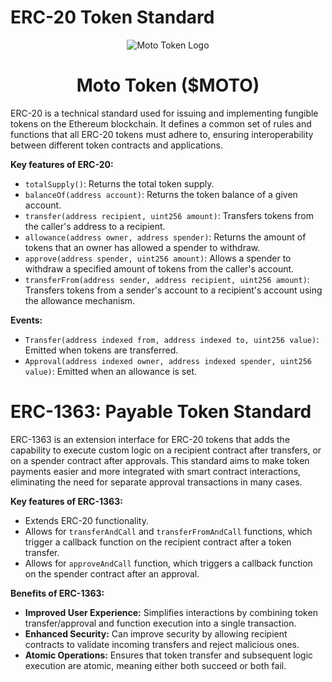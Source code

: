 # ERC-20 Token Standard

<div style="text-align: center;">
  <img src="https://qgmvsvq5fn67imzt.public.blob.vercel-storage.com/logo-bulat/%24moto.svg" alt="Moto Token Logo" />
  <h1>Moto Token ($MOTO)</h1>
</div>

ERC-20 is a technical standard used for issuing and implementing fungible tokens on the Ethereum blockchain. It defines a common set of rules and functions that all ERC-20 tokens must adhere to, ensuring interoperability between different token contracts and applications.

**Key features of ERC-20:**
- `totalSupply()`: Returns the total token supply.
- `balanceOf(address account)`: Returns the token balance of a given account.
- `transfer(address recipient, uint256 amount)`: Transfers tokens from the caller's address to a recipient.
- `allowance(address owner, address spender)`: Returns the amount of tokens that an owner has allowed a spender to withdraw.
- `approve(address spender, uint256 amount)`: Allows a spender to withdraw a specified amount of tokens from the caller's account.
- `transferFrom(address sender, address recipient, uint256 amount)`: Transfers tokens from a sender's account to a recipient's account using the allowance mechanism.

**Events:**
- `Transfer(address indexed from, address indexed to, uint256 value)`: Emitted when tokens are transferred.
- `Approval(address indexed owner, address indexed spender, uint256 value)`: Emitted when an allowance is set.

# ERC-1363: Payable Token Standard

ERC-1363 is an extension interface for ERC-20 tokens that adds the capability to execute custom logic on a recipient contract after transfers, or on a spender contract after approvals. This standard aims to make token payments easier and more integrated with smart contract interactions, eliminating the need for separate approval transactions in many cases.

**Key features of ERC-1363:**
- Extends ERC-20 functionality.
- Allows for `transferAndCall` and `transferFromAndCall` functions, which trigger a callback function on the recipient contract after a token transfer.
- Allows for `approveAndCall` function, which triggers a callback function on the spender contract after an approval.

**Benefits of ERC-1363:**
- **Improved User Experience:** Simplifies interactions by combining token transfer/approval and function execution into a single transaction.
- **Enhanced Security:** Can improve security by allowing recipient contracts to validate incoming transfers and reject malicious ones.
- **Atomic Operations:** Ensures that token transfer and subsequent logic execution are atomic, meaning either both succeed or both fail.

